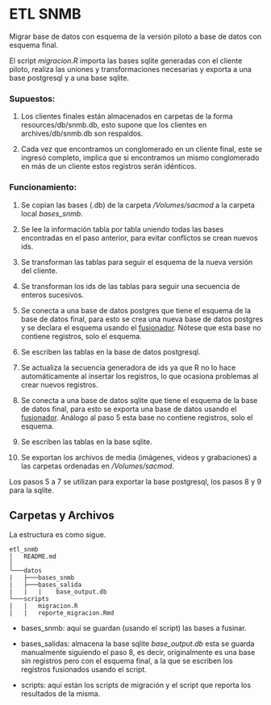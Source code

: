 # ETL SNMB

Migrar base de datos con esquema de la versión piloto a base de datos con esquema final.

El script *migracion.R* importa las bases sqlite generadas con el cliente piloto, realiza las uniones y transformaciones
necesarias y exporta a una base postgresql y a una base sqlite.

### Supuestos:

1. Los clientes finales están almacenados en carpetas de la forma 
resources/db/snmb.db, esto supone que los clientes en archives/db/snmb.db son
respaldos.

2. Cada vez que encontramos un conglomerado en un cliente final, este 
se ingresó completo, implica que si encontramos un mismo conglomerado en 
más de un cliente estos registros serán idénticos.

### Funcionamiento:

1. Se copian las bases (.db) de la carpeta */Volumes/sacmod* a la carpeta local *bases_snmb*.

2. Se lee la información tabla por tabla uniendo todas las bases encontradas en el paso anterior, para evitar conflictos 
  se crean nuevos ids.

3. Se transforman las tablas para seguir el esquema de la nueva versión del cliente.

4. Se transforman los ids de las tablas para seguir una secuencia de enteros sucesivos.

5. Se conecta a una base de datos postgres que tiene el esquema de la base de datos final, para esto se crea una nueva base de 
datos postgres y se declara el esquema usando el [fusionador](https://github.com/fpardourrutia/fusionador_snmb). Nótese que esta
base no contiene registros, solo el esquema.

6. Se escriben las tablas en la base de datos postgresql.

7. Se actualiza la secuencia generadora de ids ya que R no lo hace automáticamente al insertar los registros, lo que ocasiona
problemas al crear nuevos registros.

8. Se conecta a una base de datos sqlite que tiene el esquema de la base de datos final, para esto se exporta una base de datos usando el [fusionador](https://github.com/fpardourrutia/fusionador_snmb). Análogo al paso 5 esta base no contiene registros, solo el esquema.

9. Se escriben las tablas en la base sqlite.

10. Se exportan los archivos de media (imágenes, videos y grabaciones) a las carpetas ordenadas en */Volumes/sacmod*.

Los pasos 5 a 7 se utilizan para exportar la base postgresql, los pasos 8 y 9 para la sqlite.

## Carpetas y Archivos
La estructura es como sigue.
```
etl_snmb
│   README.md
│
└───datos
|   ├───bases_snmb
|   ├───bases_salida
|   |   |    base_output.db
└───scripts
|   |   migracion.R
|   |   reporte_migracion.Rmd
```

* bases_snmb: aquí se guardan (usando el script) las bases a fusinar.

* bases_salidas: almacena la base sqlite *base_output.db* esta se guarda manualmente siguiendo el paso 8, es decir, 
originalmente es una base sin registros pero con el esquema final, a la que se escriben los registros fusionados usando el script.

* scripts: aquí están los scripts de migración y el script que reporta los resultados de la misma.

